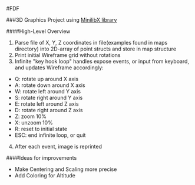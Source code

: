 #FDF

###3D Graphics Project using [MinilibX library](https://github.com/abouvier/minilibx) 

####High-Level Overview
1. Parse file of X, Y, Z coordinates in file(examples found in maps directory) into 2D-array of point structs and store in map structure
2. Print initial Wireframe grid without rotations
3. Infinite "key hook loop" handles expose events, or input from keyboard, and
   updates Wireframe accordingly:
  * Q: rotate up around X axis 
  * A: rotate down around X axis 
  * W: rotate left around Y axis
  * S: rotate right around Y axis
  * E: rotate left around Z axis
  * D: rotate right around Z axis
  * Z: zoom 10%
  * X: unzoom 10%
  * R: reset to initial state
  * ESC: end infinite loop, or quit
4. After each event, image is reprinted

####Ideas for improvements
* Make Centering and Scaling more precise
* Add Coloring for Altitude 
